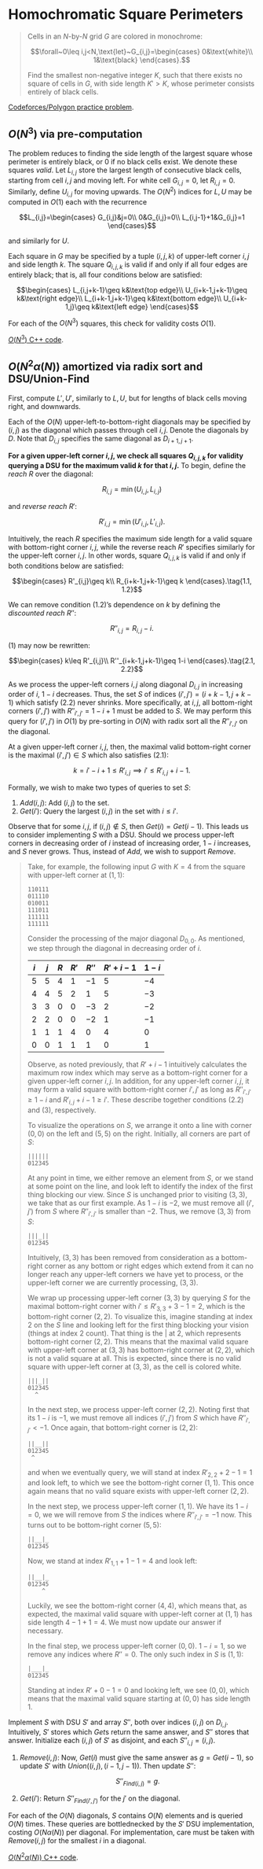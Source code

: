 # Homochromatic Square Perimeters

> Cells in an $N$-by-$N$ grid $G$ are colored in monochrome:
> 
> $$\forall~0\leq i,j<N,\text{let}~G_{i,j}=\begin{cases}
> 0&\text{white}\\
> 1&\text{black}
> \end{cases}.$$
> 
> Find the smallest non-negative integer $K$, such that there exists no square of cells in $G$, with side length $K'>K$, whose perimeter consists entirely of black cells.

[Codeforces/Polygon practice problem](https://codeforces.com/group/UJKoBECsLu/contest/202364/problem/A).

## $O(N^3)$ via pre-computation

The problem reduces to finding the side length of the largest square whose perimeter is entirely black, or $0$ if no black cells exist. We denote these squares *valid*. Let $L_{i,j}$ store the largest length of consecutive black cells, starting from cell $i,j$ and moving left. For white cell $G_{i,j}=0$, let $R_{i,j}=0$. Similarly, define $U_{i,j}$ for moving upwards. The $O(N^2)$ indices for $L,U$ may be computed in $O(1)$ each with the recurrence

$$L_{i,j}=\begin{cases}
G_{i,j}&j=0\\
0&G_{i,j}=0\\
L_{i,j-1}+1&G_{i,j}=1
\end{cases}$$

and similarly for $U$.

Each square in $G$ may be specified by a tuple $(i,j,k)$ of upper-left corner $i,j$ and side length $k$. The square $Q_{i,j,k}$ is valid if and only if all four edges are entirely black; that is, all four conditions below are satisfied:

$$\begin{cases}
L_{i,j+k-1}\geq k&\text{top edge}\\
U_{i+k-1,j+k-1}\geq k&\text{right edge}\\
L_{i+k-1,j+k-1}\geq k&\text{bottom edge}\\
U_{i+k-1,j}\geq k&\text{left edge}
\end{cases}$$

For each of the $O(N^3)$ squares, this check for validity costs $O(1)$.

[$O(N^3)$ C++ code](homochromatic-square-perimeters.md-assets/solution-n3.cpp).

## $O(N^2\alpha(N))$ amortized via radix sort and DSU/Union-Find

First, compute $L',U'$, similarly to $L,U$, but for lengths of black cells moving right, and downwards.

Each of the $O(N)$ upper-left-to-bottom-right diagonals may be specified by $(i,j)$ as the diagonal which passes through cell $i,j$. Denote the diagonals by $D$. Note that $D_{i,j}$ specifies the same diagonal as $D_{i+1,j+1}$.

**For a given upper-left corner $i,j$, we check all squares $Q_{i,j,k}$ for validity querying a DSU for the maximum valid $k$ for that $i,j$.** To begin, define the *reach* $R$ over the diagonal:

$$R_{i,j}=\min(U_{i,j},L_{i,j})$$

and *reverse reach* $R'$:

$$R'_{i,j}=\min(U'_{i,j},L'_{i,j}).$$

Intuitively, the reach $R$ specifies the maximum side length for a valid square with bottom-right corner $i,j$, while the reverse reach $R'$ specifies similarly for the upper-left corner $i,j$. In other words, square $Q_{i,j,k}$ is valid if and only if both conditions below are satisfied:

$$\begin{cases}
R'_{i,j}\geq k\\
R_{i+k-1,j+k-1}\geq k
\end{cases}.\tag{1.1, 1.2}$$

We can remove condition $(1.2)$’s dependence on $k$ by defining the *discounted reach* $R''$:

$$R''_{i,j}=R_{i,j}-i.$$

$(1)$ may now be rewritten:

$$\begin{cases}
k\leq R'_{i,j}\\
R''_{i+k-1,j+k-1}\geq 1-i
\end{cases}.\tag{2.1, 2.2}$$

As we process the upper-left corners $i,j$ along diagonal $D_{i,j}$ in increasing order of $i$, $1-i$ decreases. Thus, the set $S$ of indices $(i',j')=(i+k-1,j+k-1)$ which satisfy $(2.2)$ never shrinks. More specifically, at $i,j$, all bottom-right corners $(i',j')$ with $R''_{i',j'}=1-i+1$ must be added to $S$. We may perform this query for $(i',j')$ in $O(1)$ by pre-sorting in $O(N)$ with radix sort all the $R''_{i',j'}$ on the diagonal.

At a given upper-left corner $i,j$, then, the maximal valid bottom-right corner is the maximal $(i',j')\in S$ which also satisfies $(2.1)$:

$$k=i'-i+1\leq R'_{i,j}\implies i'\leq R'_{i,j}+i-1.\tag{3}$$

Formally, we wish to make two types of queries to set $S$:

1. $Add(i,j)$: Add $(i,j)$ to the set.
2. $Get(i')$: Query the largest $(i,j)$ in the set with $i\leq i'$.

Observe that for some $i,j$, if $(i,j)\notin S$, then $Get(i)=Get(i-1)$. This leads us to consider implementing $S$ with a DSU. Should we process upper-left corners in decreasing order of $i$ instead of increasing order, $1-i$ increases, and $S$ never grows. Thus, instead of $Add$, we wish to support $Remove$.

> Take, for example, the following input $G$ with $K=4$ from the square with upper-left corner at $(1, 1)$:
> 
> ```
> 110111
> 011110
> 010011
> 111011
> 111111
> 111111
> ```
> 
> Consider the processing of the major diagonal $D_{0, 0}$. As mentioned, we step through the diagonal in decreasing order of $i$.
> 
> | $i$ | $j$ | $R$ | $R'$ | $R''$ | $R'+i-1$ | $1-i$ |
> | --- | --- | --- | ---- | ----- | -------- | ----- |
> | $5$ | $5$ | $4$ | $1$  | $-1$  | $5$      | $-4$  |
> | $4$ | $4$ | $5$ | $2$  | $1$   | $5$      | $-3$  |
> | $3$ | $3$ | $0$ | $0$  | $-3$  | $2$      | $-2$  |
> | $2$ | $2$ | $0$ | $0$  | $-2$  | $1$      | $-1$  |
> | $1$ | $1$ | $1$ | $4$  | $0$   | $4$      | $0$   |
> | $0$ | $0$ | $1$ | $1$  | $1$   | $0$      | $1$   |
> 
> Observe, as noted previously, that $R'+i-1$ intuitively calculates the maximum row index which may serve as a bottom-right corner for a given upper-left corner $i,j$. In addition, for any upper-left corner $i,j$, it may form a valid square with bottom-right corner $i',j'$ as long as $R''_{i',j'}\geq 1-i$ and $R'_{i,j}+i-1\geq i'$. These describe together conditions $(2.2)$ and $(3)$, respectively.
> 
> To visualize the operations on $S$, we arrange it onto a line with corner $(0,0)$ on the left and $(5,5)$ on the right. Initially, all corners are part of $S$:
> 
> ```
> ||||||
> 012345
> ```
> 
> At any point in time, we either remove an element from $S$, or we stand at some point on the line, and look left to identify the index of the first thing blocking our view. Since $S$ is unchanged prior to visiting $(3,3)$, we take that as our first example. As $1-i$ is $-2$, we must remove all $(i',j')$ from $S$ where $R''_{i',j'}$ is smaller than $-2$. Thus, we remove $(3,3)$ from $S$:
> 
> ```
> |||_||
> 012345
> ```
> 
> Intuitively, $(3,3)$ has been removed from consideration as a bottom-right corner as any bottom or right edges which extend from it can no longer reach any upper-left corners we have yet to process, or the upper-left corner we are currently processing, $(3,3)$.
> 
> We wrap up processing upper-left corner $(3,3)$ by querying $S$ for the maximal bottom-right corner with $i'\leq R'_{3,3}+3-1=2$, which is the bottom-right corner $(2,2)$. To visualize this, imagine standing at index $2$ on the $S$ line and looking left for the first thing blocking your vision (things at index $2$ count). That thing is the $|$ at $2$, which represents bottom-right corner $(2,2)$. This means that the maximal valid square with upper-left corner at $(3,3)$ has bottom-right corner at $(2,2)$, which is not a valid square at all. This is expected, since there is no valid square with upper-left corner at $(3,3)$, as the cell is colored white.
> 
> ```
> |||_||
> 012345
>   ^
> ```
> 
> In the next step, we process upper-left corner $(2,2)$. Noting first that its $1-i$ is $-1$, we must remove all indices $(i',j')$ from $S$ which have $R''_{i',j'}<-1$. Once again, that bottom-right corner is $(2,2)$:
> 
> ```
> ||__||
> 012345
>  ^
> ```
> 
> and when we eventually query, we will stand at index $R'_{2,2}+2-1=1$ and look left, to which we see the bottom-right corner $(1,1)$. This once again means that no valid square exists with upper-left corner $(2,2)$.
> 
> In the next step, we process upper-left corner $(1,1)$. We have its $1-i=0$, we we will remove from $S$ the indices where $R''_{i',j'}=-1$ now. This turns out to be bottom-right corner $(5,5)$:
> 
> ```
> ||__|_
> 012345
> ```
> 
> Now, we stand at index $R'_{1,1}+1-1=4$ and look left:
> 
> ```
> ||__|_
> 012345
>     ^
> ```
> 
> Luckily, we see the bottom-right corner $(4,4)$, which means that, as expected, the maximal valid square with upper-left corner at $(1,1)$ has side length $4-1+1=4$. We must now update our answer if necessary.
> 
> In the final step, we process upper-left corner $(0,0)$. $1-i=1$, so we remove any indices where $R''=0$. The only such index in $S$ is $(1,1)$:
> 
> ```
> |___|_
> 012345
> ```
> 
> Standing at index $R'+0-1=0$ and looking left, we see $(0,0)$, which means that the maximal valid square starting at $(0,0)$ has side length $1$.

Implement $S$ with DSU $S'$ and array $S''$, both over indices $(i,j)$ on $D_{i,j}$. Intuitively, $S'$ stores which $Get$s return the same answer, and $S''$ stores that answer. Initialize each $(i,j)$ of $S'$ as disjoint, and each $S''_{i,j}=(i,j)$.

1. $Remove(i,j)$: Now, $Get(i)$ must give the same answer as $g=Get(i-1)$, so update $S'$ with $Union((i,j), (i-1,j-1))$. Then update $S''$:
   
	 $$S''_{Find(i,j)}=g.$$
2. $Get(i')$: Return $S''_{Find(i',j')}$ for the $j'$ on the diagonal.

For each of the $O(N)$ diagonals, $S$ contains $O(N)$ elements and is queried $O(N)$ times. These queries are bottlednecked by the $S'$ DSU implementation, costing $O(N\alpha(N))$ per diagonal. For implementation, care must be taken with $Remove(i,j)$ for the smallest $i$ in a diagonal.

[$O(N^2\alpha(N))$ C++ code](homochromatic-square-perimeters.md-assets/solution-ackermann.cpp).
